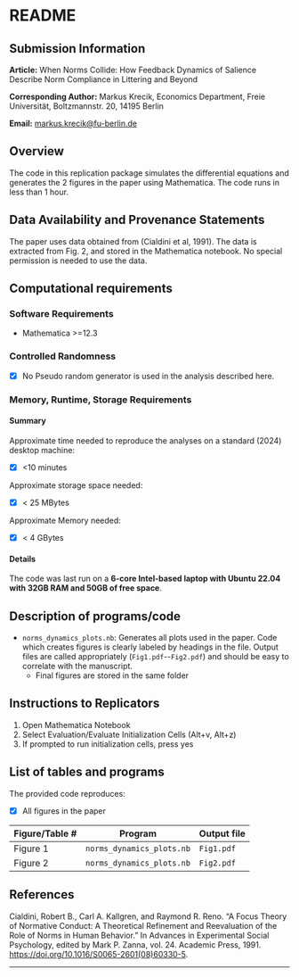 <!-- https://social-science-data-editors.github.io/template_README/template-README.html -->
<!-- created with $ pandoc ReadMe.md -o ReadMe.pdf --top-level-division=chapter -->

# README


## Submission Information

**Article:** When Norms Collide: How Feedback Dynamics of Salience Describe Norm Compliance in Littering and Beyond

**Corresponding Author:** Markus Krecik, Economics Department, Freie Universität, Boltzmannstr. 20, 14195 Berlin

**Email:** markus.krecik@fu-berlin.de


## Overview

The code in this replication package simulates the differential equations and generates the 2 figures in the paper using Mathematica. The code runs in less than 1 hour.


## Data Availability and Provenance Statements

The paper uses data obtained from (Cialdini et al, 1991). The data is extracted from Fig. 2, and stored in the Mathematica notebook.
No special permission is needed to use the data.


## Computational requirements

### Software Requirements

- Mathematica >=12.3

### Controlled Randomness

- [x] No Pseudo random generator is used in the analysis described here.

### Memory, Runtime, Storage Requirements

#### Summary

Approximate time needed to reproduce the analyses on a standard (2024) desktop machine:

- [x] <10 minutes

Approximate storage space needed:

- [x] < 25 MBytes

Approximate Memory needed:

- [x] < 4 GBytes

#### Details

The code was last run on a **6-core Intel-based laptop with Ubuntu 22.04 with 32GB RAM and 50GB of free space**.


## Description of programs/code

- `norms_dynamics_plots.nb`: Generates all plots used in the paper. Code which creates figures is clearly labeled by headings in the file. Output files are called appropriately (`Fig1.pdf`--`Fig2.pdf`) and should be easy to correlate with the manuscript.
  - Final figures are stored in the same folder


## Instructions to Replicators

1. Open Mathematica Notebook
2. Select Evaluation/Evaluate Initialization Cells (Alt+v, Alt+z)
3. If prompted to run initialization cells, press yes


## List of tables and programs

The provided code reproduces:

- [x] All figures in the paper

| Figure/Table #    | Program                  | Output file    |
|-------------------|--------------------------|-------------|
| Figure 1  | `norms_dynamics_plots.nb` | `Fig1.pdf`  |
| Figure 2  | `norms_dynamics_plots.nb` | `Fig2.pdf`  |


## References

Cialdini, Robert B., Carl A. Kallgren, and Raymond R. Reno. “A Focus Theory of Normative Conduct: A Theoretical Refinement and Reevaluation of the Role of Norms in Human Behavior.” In Advances in Experimental Social Psychology, edited by Mark P. Zanna, vol. 24. Academic Press, 1991. https://doi.org/10.1016/S0065-2601(08)60330-5.

---
